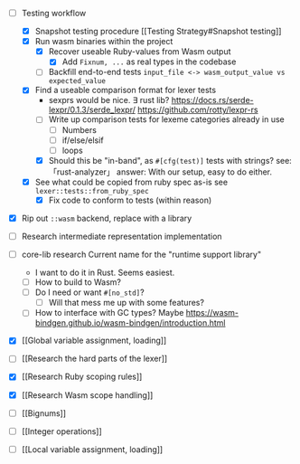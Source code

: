 - [ ]  Testing workflow
	- [x] Snapshot testing procedure
		[[Testing Strategy#Snapshot testing]]
	- [x] Run wasm binaries within the project
		- [x] Recover useable Ruby-values from Wasm output
			- [x] Add `Fixnum, ...` as real types in the codebase
		- [ ] Backfill end-to-end tests
			`input_file <-> wasm_output_value vs expected_value`
	- [x] Find a useable comparison format for lexer tests
		- sexprs would be nice. ∃ rust lib?
			https://docs.rs/serde-lexpr/0.1.3/serde_lexpr/
			https://github.com/rotty/lexpr-rs
		- [ ] Write up comparison tests for lexeme categories already in use
			- [ ] Numbers
			- [ ] if/else/elsif
			- [ ] loops
		- [x] Should this be "in-band", as `#[cfg(test)]` tests with strings?
			see: 「rust-analyzer」
			answer: With our setup, easy to do either.
	- [x] See what could be copied from ruby spec as-is
		see `lexer::tests::from_ruby_spec`
		- [x]  Fix code to conform to tests (within reason)

- [x] Rip out `::wasm` backend, replace with a library

- [ ] Research intermediate representation implementation

- [ ] core-lib research
	Current name for the "runtime support library"
	- I want to do it in Rust. Seems easiest.
	- [ ] How to build to Wasm?
	- [ ] Do I need or want `#[no_std]`?
		- [ ] Will that mess me up with some features?
	- [ ] How to interface with GC types?
		Maybe https://wasm-bindgen.github.io/wasm-bindgen/introduction.html

- [x] [[Global variable assignment, loading]]
- [ ] [[Research the hard parts of the lexer]]
- [X] [[Research Ruby scoping rules]]
- [x] [[Research Wasm scope handling]]
- [ ] [[Bignums]]
- [ ] [[Integer operations]]
- [ ] [[Local variable assignment, loading]]